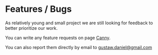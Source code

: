 # Features / Bugs

As relatively young and small project we are still looking for feedback to better prioritize our work.

You can write any feature requests on page [Canny](https://lexidrift.canny.io/).

You can also report them directly by email to gustaw.daniel@gmail.com

